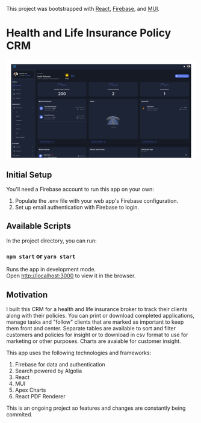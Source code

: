 This project was bootstrapped with [React](https://github.com/facebook/create-react-app), [Firebase](https://console.firebase.google.com), and [MUI](https://mui.com/).

# Health and Life Insurance Policy CRM

![starter](https://github.com/rolandoyera/crm-public/blob/main/public/static/home/hero_dark-2.png)

## Initial Setup

You'll need a Firebase account to run this app on your own:

1. Populate the .env file with your web app's Firebase configuration.
2. Set up email authentication with Firebase to login.

## Available Scripts

In the project directory, you can run:

### `npm start` or `yarn start`

Runs the app in development mode.<br>
Open [http://localhost:3000](http://localhost:3000) to view it in the browser.

## Motivation

I built this CRM for a health and life insurance broker to track their clients along with their policies. You can print or download completed applications, manage tasks and "follow" clients that are marked as important to keep them front and center. Separate tables are available to sort and filter customers and policies for insight or to download in csv format to use for marketing or other purposes. Charts are avaiable for customer insight.

This app uses the following technologies and frameworks:

1. Firebase for data and authentication
2. Search powered by Algolia
3. React
4. MUI
5. Apex Charts
6. React PDF Renderer

This is an ongoing project so features and changes are constantly being commited.
